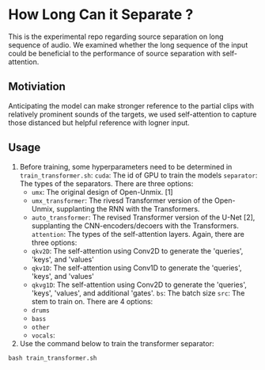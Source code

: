 # How Long Can it Separate ?
This is the experimental repo regarding source separation on long sequence of audio. We examined whether the long sequence of the input could be beneficial to the performance of source separation with self-attention.

## Motiviation
Anticipating the model can make stronger reference to the partial clips with relatively prominent sounds of the targets, we used self-attention to capture those distanced but helpful reference with logner input.
## Usage
1. Before training, some hyperparameters need to be determined in `train_transformer.sh`:
`cuda`: The id of GPU to train the models
`separator`: The types of the separators. There are three options:
    - `umx`: The original design of Open-Unmix. [1]
    - `umx_transformer`: The rivesd Transformer version of the Open-Unmix, supplanting the RNN with the Transformers.
    - `auto_transformer`: The revised Transformer version of the U-Net [2], supplanting the CNN-encoders/decoers with the Transformers.
`attention`: The types of the self-attention layers. Again, there are three options:
    - `qkv2D`: The self-attention using Conv2D to generate the 'queries', 'keys', and 'values'
    - `qkv1D`: The self-attention using Conv1D to generate the 'queries', 'keys', and 'values'
    - `qkvg1D`: The self-attention using Conv2D to generate the 'queries', 'keys', 'values', and additional 'gates'.
`bs`: The batch size
`src`: The stem to train on. There are 4 options:
    - `drums`
    - `bass`
    - `other`
    - `vocals`:
2. Use the command below to train the transformer separator:
```
bash train_transformer.sh
```
